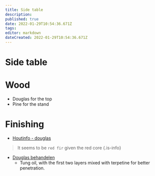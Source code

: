 ```yaml
---
title: Side table
description: 
published: true
date: 2022-01-29T10:54:36.671Z
tags: 
editor: markdown
dateCreated: 2022-01-29T10:54:36.671Z
---
```


# Side table


# Wood

* Douglas for the top
* Pine for the stand



# Finishing

* [Houtinfo - douglas](https://houtinfo.nl/node/283)
> It seems to be `red fir` given the red core
{.is-info}

* [Douglas behandelen](https://www.hout-olie.nl/contents/nl/d439_douglas_behandelen.html)
  - Tung oil, with the first two layers mixed with terpetine for better penetration.
